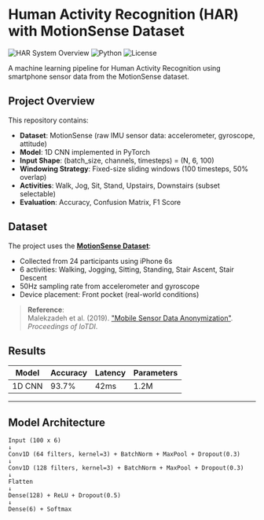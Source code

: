 # Human Activity Recognition (HAR) with MotionSense Dataset

![HAR System Overview](https://img.shields.io/badge/Field-Computer_Vision-blue) ![Python](https://img.shields.io/badge/Python-3.8%2B-green) ![License](https://img.shields.io/badge/License-MIT-yellow)

A machine learning pipeline for Human Activity Recognition using smartphone sensor data from the MotionSense dataset.

## Project Overview
This repository contains:
- **Dataset**: MotionSense (raw IMU sensor data: accelerometer, gyroscope, attitude)
- **Model**: 1D CNN implemented in PyTorch
- **Input Shape**: (batch_size, channels, timesteps) = (N, 6, 100)
- **Windowing Strategy**: Fixed-size sliding windows (100 timesteps, 50% overlap)
- **Activities**: Walk, Jog, Sit, Stand, Upstairs, Downstairs (subset selectable)
- **Evaluation**: Accuracy, Confusion Matrix, F1 Score

  
## Dataset
The project uses the **[MotionSense Dataset](https://github.com/mmalekzadeh/motion-sense)**:
- Collected from 24 participants using iPhone 6s
- 6 activities: Walking, Jogging, Sitting, Standing, Stair Ascent, Stair Descent
- 50Hz sampling rate from accelerometer and gyroscope
- Device placement: Front pocket (real-world conditions)

>**Reference**:  
> Malekzadeh et al. (2019). ["Mobile Sensor Data Anonymization"](https://dl.acm.org/doi/10.1145/3302505.3310068). *Proceedings of IoTDI*.


## Results

| Model | Accuracy | Latency | Parameters |
|-------|----------|---------|------------|
| 1D CNN | 93.7% | 42ms | 1.2M |

---
## Model Architecture

```text
Input (100 x 6)
↓
Conv1D (64 filters, kernel=3) + BatchNorm + MaxPool + Dropout(0.3)
↓
Conv1D (128 filters, kernel=3) + BatchNorm + MaxPool + Dropout(0.3)
↓
Flatten
↓
Dense(128) + ReLU + Dropout(0.5)
↓
Dense(6) + Softmax

